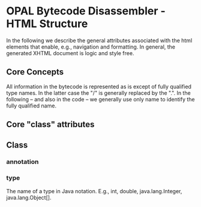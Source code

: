 # OPAL Bytecode Disassembler - HTML Structure

In the following we describe the general attributes associated with the html elements that enable, e.g., navigation and formatting. In general, the generated XHTML document is logic and style free.

## Core Concepts
All information in the bytecode is represented as is except of fully qualified type names. In the latter case the "/" is generally replaced by the ".". In the following – and also in the code – we generally use only name to identify the fully qualified name.


## Core "class" attributes

## Class

### annotation

### type
The name of a type in Java notation. E.g., int, double, java.lang.Integer, java.lang.Object[].
